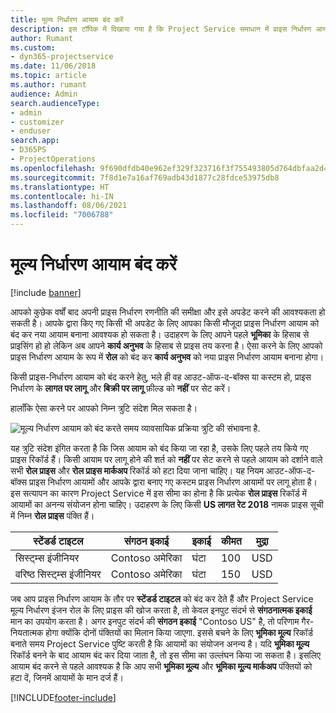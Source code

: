 ```yaml
---
title: मूल्य निर्धारण आयाम बंद करें
description: इस टॉपिक में दिखाया गया है कि Project Service समाधान में प्राइस निर्धारण आयाम को कैसे सेट करें।
author: Rumant
ms.custom:
- dyn365-projectservice
ms.date: 11/06/2018
ms.topic: article
ms.author: rumant
audience: Admin
search.audienceType:
- admin
- customizer
- enduser
search.app:
- D365PS
- ProjectOperations
ms.openlocfilehash: 9f690dfdb40e962ef329f323716f3f755493805d764dbfaa2d4f9d042231cee7
ms.sourcegitcommit: 7f8d1e7a16af769adb43d1877c28fdce53975db8
ms.translationtype: HT
ms.contentlocale: hi-IN
ms.lasthandoff: 08/06/2021
ms.locfileid: "7006788"
---
```

# <a name="turn-off-a-pricing-dimension"></a>मूल्य निर्धारण आयाम बंद करें

[!include [banner](../includes/psa-now-project-operations.md)]

आपको कुछेक वर्षों बाद अपनी प्राइस निर्धारण रणनीति की समीक्षा और इसे अपडेट करने की आवश्यकता हो सकती है। आपके द्वारा किए गए किसी भी अपडेट के लिए आपका किसी मौजूदा प्राइस निर्धारण आयाम को बंद कर नया आयाम बनाना आवश्यक हो सकता है। उदाहरण के लिए आपने पहले **भूमिका** के हिसाब से प्राइसिंग हो हो लेकिन अब आपने **कार्य अनुभव** के हिसाब से प्राइस तय करना है। ऐसा करने के लिए आपको प्राइस निर्धारण आयाम के रूप में **रोल** को बंद कर **कार्य अनुभव** को नया प्राइस निर्धारण आयाम बनाना होगा। 

किसी प्राइस-निर्धारण आयाम को बंद करने हेतु, भले ही वह आउट-ऑफ-द-बॉक्स या कस्टम हो, प्राइस निर्धारण के **लागत पर लागू** और **बिक्री पर लागू** फ़ील्ड को **नहीं** पर सेट करें।

हालाँकि ऐसा करने पर आपको निम्न त्रुटि संदेश मिल सकता है।

![मूल्य निर्धारण आयाम को बंद करते समय व्यावसायिक प्रक्रिया त्रुटि की संभावना है.](media/Business-Process-Error.png)


यह त्रुटि संदेश इंगित करता है कि जिस आयाम को बंद किया जा रहा है, उसके लिए पहले तय किये गए प्राइस रिकॉर्ड हैं। किसी आयाम पर लागू होने की शर्त को **नहीं** पर सेट करने से पहले आयाम को दर्शाने वाले सभी **रोल प्राइस** और **रोल प्राइस मार्कअप** रिकॉर्ड को हटा दिया जाना चाहिए। यह नियम आउट-ऑफ-द-बॉक्स प्राइस निर्धारण आयामों और आपके द्वारा बनाए गए कस्टम प्राइस निर्धारण आयामों पर लागू होता है। इस सत्यापन का कारण Project Service में इस सीमा का होना है कि प्रत्येक **रोल प्राइस** रिकॉर्ड में आयामों का अनन्य संयोजन होना चाहिए। उदाहरण के लिए किसी **US लागत रेट 2018** नामक प्राइस सूची में निम्न **रोल प्राइस** पंक्ति हैं। 

| स्टेंडर्ड टाइटल         | संगठन इकाई    |इकाई   |कीमत  |मुद्रा  |
| -----------------------|-------------|-------|-------|----------|
| सिस्ट्म्स इंजीनियर|Contoso अमेरिका|घंटा| 100|USD|
| वरिष्ठ सिस्ट्म्स इंजीनियर|Contoso अमेरिका|घंटा| 150| USD|


जब आप प्राइस निर्धारण आयाम के तौर पर **स्टेंडर्ड टाइटल** को बंद कर देते हैं और Project Service मूल्य निर्धारण इंजन रोल के लिए प्राइस की खोज करता है, तो केवल इनपुट संदर्भ से **संगठनात्मक इकाई** मान का उपयोग करता है। अगर इनपुट संदर्भ की **संगठन इकाई** "Contoso US" है, तो परिणाम गैर-नियतात्मक होगा क्योंकि दोनों पंक्तियों का मिलान किया जाएगा. इससे बचने के लिए **भूमिका मू्ल्य** रिकॉर्ड बनाते समय Project Service पुष्टि करती है कि आयामों का संयोजन अनन्य है। यदि **भूमिका मू्ल्य** रिकॉर्ड बनने के बाद आयाम बंद कर दिया जाता है, तो इस सीमा का उल्लंघन किया जा सकता है। इसलिए आयाम बंद करने से पहले आवश्यक है कि आप सभी **भूमिका मू्ल्य** और **भूमिका मू्ल्य मार्कअप** पंक्तियों को हटा दें, जिनमें आयामों के मान दर्ज हैं।



[!INCLUDE[footer-include](../includes/footer-banner.md)]